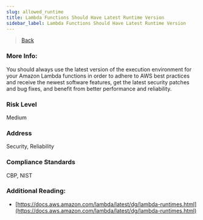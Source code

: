 ```yaml
---
slug: allowed_runtime
title: Lambda Functions Should Have Latest Runtime Version
sidebar_label: Lambda Functions Should Have Latest Runtime Version
---
```

> [Back](../../lambdamonitoring)

### More Info:
You should always use the latest version of the execution environment for your Amazon Lambda functions in order to adhere to AWS best practices and receive the newest software features, get the latest security patches and bug fixes, and benefit from better performance and reliability.

### Risk Level
Medium

### Address
Security, Reliability

### Compliance Standards
CBP, NIST

### Additional Reading:
- [https://docs.aws.amazon.com/lambda/latest/dg/lambda-runtimes.html](https://docs.aws.amazon.com/lambda/latest/dg/lambda-runtimes.html) 
